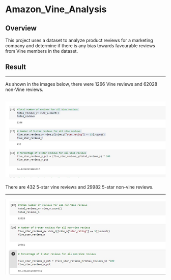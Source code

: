 # Amazon_Vine_Analysis
## Overview
This project uses a dataset to analyze product reviews for a marketing company and determine if there is any bias towards favourable reviews from Vine members in the dataset.
## Result
---
As shown in the images below, there were 1266 Vine reviews and 62028 non-Vine reviews.

![Vine Reviews](https://github.com/Elewekeadanma/Amazon_Vine_Analysis/blob/main/Vine_Reviews.jpg)
---
There are 432 5-star vine reviews and 29982 5-star non-vine reviews.

---
![Non-vine Reviews](https://github.com/Elewekeadanma/Amazon_Vine_Analysis/blob/main/non-Vine_Reviews.jpg)
